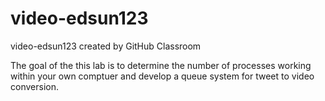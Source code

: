 # video-edsun123
video-edsun123 created by GitHub Classroom

The goal of the this lab is to determine the number of processes working within your own comptuer and develop a queue system for tweet to video conversion.
